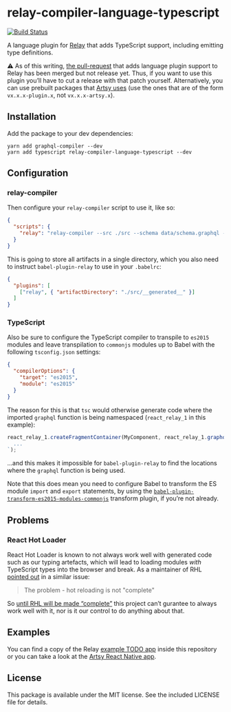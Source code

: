 # relay-compiler-language-typescript

[![Build Status](https://travis-ci.org/relay-tools/relay-compiler-language-typescript.svg?branch=master)](https://travis-ci.org/relay-tools/relay-compiler-language-typescript)

A language plugin for [Relay](https://facebook.github.io/relay/) that adds TypeScript support, including emitting type
definitions.

⚠️ As of this writing, [the pull-request](https://github.com/facebook/relay/pull/2293) that adds language plugin support
to Relay has been merged but not release yet. Thus, if you want to use this plugin you’ll have to cut a release with that patch
yourself. Alternatively, you can use prebuilt packages that [Artsy uses](https://github.com/alloy/relay/releases) (use the ones that are of the form `vx.x.x-plugin.x`, not `vx.x.x-artsy.x`).

## Installation

Add the package to your dev dependencies:

```
yarn add graphql-compiler --dev
yarn add typescript relay-compiler-language-typescript --dev
```

## Configuration

### relay-compiler

Then configure your `relay-compiler` script to use it, like so:

```json
{
  "scripts": {
    "relay": "relay-compiler --src ./src --schema data/schema.graphql --language typescript --artifactDirectory ./src/__generated__"
  }
}
```

This is going to store all artifacts in a single directory, which you also need to instruct `babel-plugin-relay` to use in your `.babelrc`:

```json
{
  "plugins": [
    ["relay", { "artifactDirectory": "./src/__generated__" }]
  ]
}
```

### TypeScript

Also be sure to configure the TypeScript compiler to transpile to `es2015` modules and leave transpilation to `commonjs` modules up to Babel with the following `tsconfig.json` settings:

```json
{
  "compilerOptions": {
    "target": "es2015",
    "module": "es2015"
  }
}
```

The reason for this is that `tsc` would otherwise generate code where the imported `graphql` function is being namespaced (`react_relay_1` in this example):

```js
react_relay_1.createFragmentContainer(MyComponent, react_relay_1.graphql `
  ...
`);
```

…and this makes it impossible for `babel-plugin-relay` to find the locations where the `graphql` function is being used.

Note that this does mean you need to configure Babel to transform the ES module `import` and `export` statements, by using the [`babel-plugin-transform-es2015-modules-commonjs`](https://babeljs.io/docs/plugins/transform-es2015-modules-commonjs/) transform plugin, if you’re not already.

## Problems

### React Hot Loader

React Hot Loader is known to not always work well with generated code such as our typing artefacts, which will lead to loading modules _with_ TypeScript types into the browser and break. As a maintainer of RHL [pointed out](https://github.com/gaearon/react-hot-loader/issues/1032) in a similar issue:

 > The problem - hot reloading is not "complete"

So [until RHL will be made “complete”](https://github.com/gaearon/react-hot-loader/issues/1024) this project can’t gurantee to always work well with it, nor is it our control to do anything about that.

## Examples

You can find a copy of the Relay
[example TODO app](https://github.com/kastermester/relay-compiler-language-typescript/tree/master/example) inside this
repository or you can take a look at the [Artsy React Native app](https://github.com/artsy/emission).

## License

This package is available under the MIT license. See the included LICENSE file for details.
